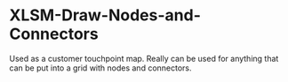 XLSM-Draw-Nodes-and-Connectors
==============================

Used as a customer touchpoint map. Really can be used for anything that can be put into a grid with nodes and connectors.
